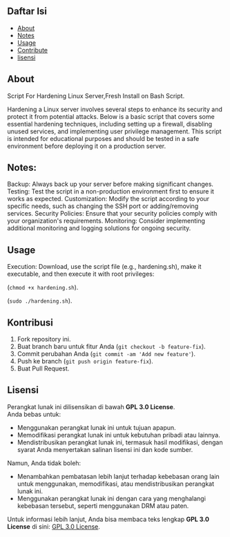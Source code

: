 ## Daftar Isi
- [About](#About)
- [Notes](#Notes)
- [Usage](#Usage)
- [Contribute](#Kontribusi)
- [lisensi](#Lisensi)

  
## About
Script For Hardening Linux Server,Fresh Install on Bash Script.

Hardening a Linux server involves several steps to enhance its security and protect it from potential attacks. Below is a basic script that covers some essential hardening techniques, including setting up a firewall, disabling unused services, and implementing user privilege management. This script is intended for educational purposes and should be tested in a safe environment before deploying it on a production server.

## Notes:

Backup: Always back up your server before making significant changes.
Testing: Test the script in a non-production environment first to ensure it works as expected.
Customization: Modify the script according to your specific needs, such as changing the SSH port or adding/removing services.
Security Policies: Ensure that your security policies comply with your organization's requirements.
Monitoring: Consider implementing additional monitoring and logging solutions for ongoing security.

## Usage
Execution:
Download, use the script file (e.g., hardening.sh), make it executable, and then execute it with root privileges:

(`chmod +x hardening.sh`).

(`sudo ./hardening.sh`).

## Kontribusi
1. Fork repository ini.
2. Buat branch baru untuk fitur Anda (`git checkout -b feature-fix`).
3. Commit perubahan Anda (`git commit -am 'Add new feature'`).
4. Push ke branch (`git push origin feature-fix`).
5. Buat Pull Request.

## Lisensi

Perangkat lunak ini dilisensikan di bawah **GPL 3.0 License**.  
Anda bebas untuk:
- Menggunakan perangkat lunak ini untuk tujuan apapun.
- Memodifikasi perangkat lunak ini untuk kebutuhan pribadi atau lainnya.
- Mendistribusikan perangkat lunak ini, termasuk hasil modifikasi, dengan syarat Anda menyertakan salinan lisensi ini dan kode sumber.

Namun, Anda tidak boleh:
- Menambahkan pembatasan lebih lanjut terhadap kebebasan orang lain untuk menggunakan, memodifikasi, atau mendistribusikan perangkat lunak ini.
- Menggunakan perangkat lunak ini dengan cara yang menghalangi kebebasan tersebut, seperti menggunakan DRM atau paten.

Untuk informasi lebih lanjut, Anda bisa membaca teks lengkap **GPL 3.0 License** di sini: [GPL 3.0 License](https://www.gnu.org/licenses/gpl-3.0.html).

